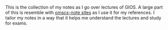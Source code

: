 This is the collection of my notes as I go over lectures of GIOS. A large part of this is resemble with [omscs-note sites](https://www.omscs-notes.com/operating-systems/welcome) as I use it for my references. I tailor my notes in a way that it helps me understand the lectures and study for exams.